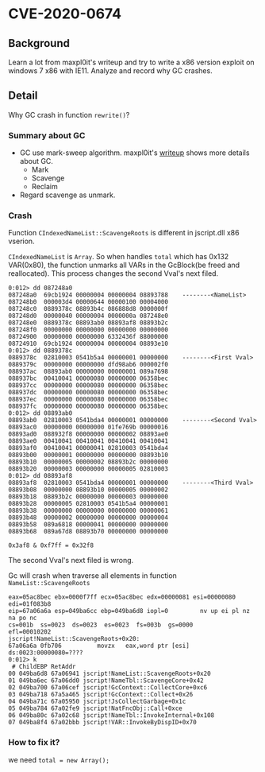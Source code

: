 # CVE-2020-0674

## Background

Learn a lot from maxpl0it's writeup and try to write a x86 version exploit on windows 7 x86 with IE11. Analyze and record why GC crashes.
## Detail

Why GC crash in function ```rewrite()```?

### Summary about GC

+ GC use mark-sweep algorithm. maxpl0it's [writeup](https://labs.f-secure.com/blog/internet-exploiter-understanding-vulnerabilities-in-internet-explorer/) shows more details about GC.
    - Mark
    - Scavenge
    - Reclaim
+ Regard scavenge as unmark.

### Crash

Function ```CIndexedNameList::ScavengeRoots``` is different in jscript.dll x86 vserion.

```CIndexedNameList``` is ```Array```. So when handles ```total``` which has 0x132 VAR(0x80), the function unmarks all VARs in the GcBlock(be freed and reallocated). This process changes the second Vval's next filed.
```
0:012> dd 087248a0
087248a0  69cb1924 00000004 00000004 08893788    --------<NameList>
087248b0  000003d4 00000644 00000100 00004000
087248c0  0889378c 08893b4c 086888d8 0000000f
087248d0  00000040 00000004 0000000a 087248e0
087248e0  0889378c 08893ab0 08893af8 08893b2c
087248f0  00000000 00000000 00000000 00000000
08724900  00000000 00000000 6332436f 88000000
08724910  69cb1924 00000004 00000004 08893e10
0:012> dd 0889378c
0889378c  02810003 0541b5a4 00000001 00000000    --------<First Vval>
0889379c  00000000 00000000 dfd98ab6 000002f0
088937ac  08893ab0 00000000 00000001 089a7698
088937bc  00410041 00000080 00000000 06358bec
088937cc  00000000 00000080 00000000 06358bec
088937dc  00000000 00000080 00000000 06358bec
088937ec  00000000 00000080 00000000 06358bec
088937fc  00000000 00000080 00000000 06358bec
0:012> dd 08893ab0
08893ab0  02810003 0541bda4 00000001 00000000    --------<Second Vval>
08893ac0  00000000 00000000 01fe769b 00000016
08893ad0  088932f8 00000000 00000002 08893ae0
08893ae0  00410041 00410041 00410041 00410041
08893af0  00410041 00000041 02810003 0541bda4
08893b00  00000001 00000000 00000000 08893b10
08893b10  00000005 00000002 08893b2c 00000000
08893b20  00000003 00000000 00000005 02810003
0:012> dd 08893af8
08893af8  02810003 0541bda4 00000001 00000000    --------<Third Vval>
08893b08  00000000 08893b10 00000005 00000002
08893b18  08893b2c 00000000 00000003 00000000
08893b28  00000005 02810003 0541b5a4 00000001
08893b38  00000000 00000000 00000000 00000061
08893b48  00000002 00000000 00000000 00000004
08893b58  089a6818 00000041 00000000 00000000
08893b68  089a67d8 08893b70 00000000 00000000
```

```0x3af8 & 0xf7ff = 0x32f8```

The second Vval's next filed is wrong. 

Gc will crash when traverse all elements in function ```NameList::ScavengeRoots```
```
eax=05ac8bec ebx=0000f7ff ecx=05ac8bec edx=00000081 esi=00000080 edi=01f083b8
eip=67a06a6a esp=049ba6cc ebp=049ba6d8 iopl=0         nv up ei pl nz na po nc
cs=001b  ss=0023  ds=0023  es=0023  fs=003b  gs=0000             efl=00010202
jscript!NameList::ScavengeRoots+0x20:
67a06a6a 0fb706          movzx   eax,word ptr [esi]       ds:0023:00000080=????
0:012> k
 # ChildEBP RetAddr  
00 049ba6d8 67a06941 jscript!NameList::ScavengeRoots+0x20
01 049ba6ec 67a06dd0 jscript!NameTbl::ScavengeCore+0x42
02 049ba700 67a06cef jscript!GcContext::CollectCore+0xc6
03 049ba718 67a5a465 jscript!GcContext::Collect+0x26
04 049ba71c 67a05950 jscript!JsCollectGarbage+0x1c
05 049ba784 67a02fe9 jscript!NatFncObj::Call+0xce
06 049ba80c 67a02c68 jscript!NameTbl::InvokeInternal+0x108
07 049ba8f4 67a02bbb jscript!VAR::InvokeByDispID+0x70
```
### How to fix it?

we need ```total = new Array();```

